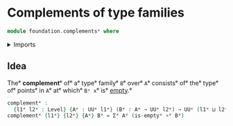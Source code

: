 # Complements of type families

```agda
module foundation.complementsᵉ where
```

<details><summary>Imports</summary>

```agda
open import foundation.dependent-pair-typesᵉ
open import foundation.universe-levelsᵉ

open import foundation-core.empty-typesᵉ
open import foundation-core.function-typesᵉ
```

</details>

## Idea

Theᵉ **complement**ᵉ ofᵉ aᵉ typeᵉ familyᵉ `B`ᵉ overᵉ `A`ᵉ consistsᵉ ofᵉ theᵉ typeᵉ ofᵉ pointsᵉ
in `A`ᵉ atᵉ whichᵉ `Bᵉ x`ᵉ isᵉ [empty](foundation-core.empty-types.md).ᵉ

```agda
complementᵉ :
  {l1ᵉ l2ᵉ : Level} {Aᵉ : UUᵉ l1ᵉ} (Bᵉ : Aᵉ → UUᵉ l2ᵉ) → UUᵉ (l1ᵉ ⊔ l2ᵉ)
complementᵉ {l1ᵉ} {l2ᵉ} {Aᵉ} Bᵉ = Σᵉ Aᵉ (is-emptyᵉ ∘ᵉ Bᵉ)
```